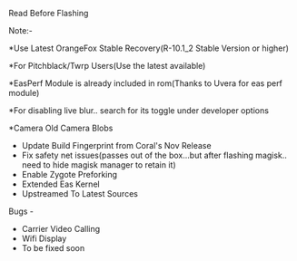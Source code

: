 Read Before Flashing

Note:-

*Use Latest OrangeFox Stable Recovery(R-10.1_2 Stable Version or higher)

*For Pitchblack/Twrp Users(Use the latest available)

*EasPerf Module is already included in rom(Thanks to Uvera for eas perf module)

*For disabling live blur.. search for its toggle under developer options

*Camera
Old Camera Blobs

- Update Build Fingerprint from Coral's Nov Release
- Fix safety net issues(passes out of the box...but after flashing magisk.. need to hide magisk manager to retain it)
- Enable Zygote Preforking
- Extended Eas Kernel
- Upstreamed To Latest Sources

Bugs -
- Carrier Video Calling
- Wifi Display
- To be fixed soon
